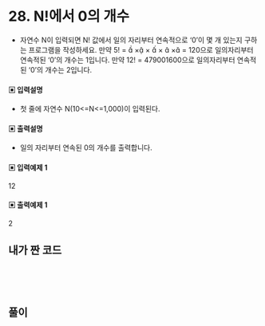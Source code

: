 # 28. N!에서 0의 개수

* 자연수 N이 입력되면 N! 값에서 일의 자리부터 연속적으로 ‘0’이 몇 개 있는지 구하는 프로그램을 작성하세요.
만약 5! =  × ×  ×  × = 120으로 일의자리부터 연속적된 ‘0’의 개수는 1입니다.
만약 12! = 479001600으로 일의자리부터 연속적된 ‘0’의 개수는 2입니다.



#### ▣ 입력설명

* 첫 줄에 자연수 N(10<=N<=1,000)이 입력된다.


#### ▣ 출력설명

* 일의 자리부터 연속된 0의 개수를 출력합니다.


#### ▣ 입력예제 1

12



#### ▣ 출력예제 1

2


## 내가 짠 코드

```c++


```

<br><br> 

## 풀이

```c++

```

